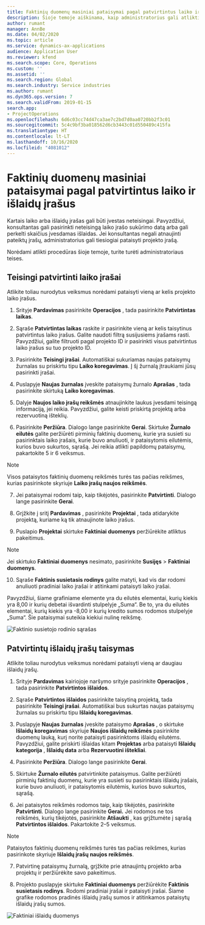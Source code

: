 ```yaml
---
title: Faktinių duomenų masiniai pataisymai pagal patvirtintus laiko ir išlaidų įrašus
description: Šioje temoje aiškinama, kaip administratorius gali atlikti vieną pataisymą arba masinius anksčiau patvirtintų laiko ar išlaidų įrašu pataisymus, jei apmokėjimas dar nebaigtas.
author: rumant
manager: AnnBe
ms.date: 04/02/2020
ms.topic: article
ms.service: dynamics-ax-applications
audience: Application User
ms.reviewer: kfend
ms.search.scope: Core, Operations
ms.custom: ''
ms.assetid: ''
ms.search.region: Global
ms.search.industry: Service industries
ms.author: rumant
ms.dyn365.ops.version: 7
ms.search.validFrom: 2019-01-15
search.app:
- ProjectOperations
ms.openlocfilehash: 6d6c03cc74d47ca3ae7c2bd7d0aa0720bb2f3c01
ms.sourcegitcommit: 5c4c9bf3ba018562d6cb3443c01d550489c415fa
ms.translationtype: HT
ms.contentlocale: lt-LT
ms.lasthandoff: 10/16/2020
ms.locfileid: "4081012"
---
```

# <a name="bulk-corrections-of-actuals-created-by-approved-time-and-expense-entries"></a>Faktinių duomenų masiniai pataisymai pagal patvirtintus laiko ir išlaidų įrašus

Kartais laiko arba išlaidų įrašas gali būti įvestas neteisingai. Pavyzdžiui, konsultantas gali pasirinkti neteisingą laiko įrašo sukūrimo datą arba gali perkelti skaičius įvesdamas išlaidas. Jei konsultantas negali atnaujinti pateiktų įrašų, administratorius gali tiesiogiai pataisyti projekto įrašą.

Norėdami atlikti procedūras šioje temoje, turite turėti administratoriaus teises.

## <a name="correct-approved-time-entries"></a>Teisingi patvirtinti laiko įrašai     

Atlikite toliau nurodytus veiksmus norėdami pataisyti vieną ar kelis projekto laiko įrašus.

1. Srityje **Pardavimas** pasirinkite **Operacijos** , tada pasirinkite **Patvirtintas laikas**. 

2. Sąraše **Patvirtintas laikas** raskite ir pasirinkite vieną ar kelis taisytinus patvirtintus laiko įrašus. Galite naudoti filtrą susijusiems įrašams rasti. Pavyzdžiui, galite filtruoti pagal projekto ID ir pasirinkti visus patvirtintus laiko įrašus su tuo projekto ID.

3. Pasirinkite **Teisingi įrašai**. Automatiškai sukuriamas naujas pataisymų žurnalas su priskirtu tipu **Laiko koregavimas**. Į šį žurnalą įtraukiami jūsų pasirinkti įrašai. 

4. Puslapyje **Naujas žurnalas** įveskite pataisymų žurnalo **Aprašas** , tada pasirinkite skirtuką **Laiko koregavimas**.  
5. Dalyje **Naujos laiko įrašų reikšmės** atnaujinkite laukus įvesdami teisingą informaciją, jei reikia. Pavyzdžiui, galite keisti priskirtą projektą arba rezervuotiną išteklių.

6. Pasirinkite **Peržiūra**. Dialogo lange pasirinkite **Gerai**. Skirtuke **Žurnalo eilutės** galite peržiūrėti pirminių faktinių duomenų, kurie yra susieti su pasirinktais laiko įrašais, kurie buvo anuliuoti, ir pataisytomis eilutėmis, kurios buvo sukurtos, sąrašą. Jei reikia atlikti papildomų pataisymų, pakartokite 5 ir 6 veiksmus. 

> [!NOTE]
> Visos pataisytos faktinių duomenų reikšmės turės tas pačias reikšmes, kurias pasirinkote skyriuje **Laiko įrašų naujos reikšmės**.

7. Jei pataisymai rodomi taip, kaip tikėjotės, pasirinkite **Patvirtinti**. Dialogo lange pasirinkite **Gerai**.

8. Grįžkite į sritį **Pardavimas** , pasirinkite **Projektai** , tada atidarykite projektą, kuriame ką tik atnaujinote laiko įrašus. 

9. Puslapio **Projektai** skirtuke **Faktiniai duomenys** peržiūrėkite atliktus pakeitimus. 

> [!NOTE]
> Jei skirtuko **Faktiniai duomenys** nesimato, pasirinkite **Susijęs** > **Faktiniai duomenys**.  

10. Sąraše **Faktinis susietasis rodinys** galite matyti, kad vis dar rodomi anuliuoti pradiniai laiko įrašai ir atitinkami pataisyti laiko įrašai. 

Pavyzdžiui, šiame grafiniame elemente yra du eilutės elementai, kurių kiekis yra 8,00 ir kurių debetai išvardinti stulpelyje „Suma“. Be to, yra du eilutės elementai, kurių kiekis yra -8,00 ir kurių kredito sumos rodomos stulpelyje „Suma“. Šie pataisymai suteikia kiekiui nulinę reikšmę.

![Faktinio susietojo rodinio sąrašas](https://github.com/MicrosoftDocs/dynamics-365-customer-engagement-pr/blob/bulk-corrections-actuals-created-by-approved-time-expense-entries.md/time-actuals.png)
 
## <a name="correct-approved-expense-entries"></a>Patvirtintų išlaidų įrašų taisymas

Atlikite toliau nurodytus veiksmus norėdami pataisyti vieną ar daugiau išlaidų įrašų. 

1. Srityje **Pardavimas** kairiojoje naršymo srityje pasirinkite **Operacijos** , tada pasirinkite **Patvirtintos išlaidos**.

2. Sąraše **Patvirtintos išlaidos** pasirinkite taisytiną projektą, tada pasirinkite **Teisingi įrašai**. Automatiškai bus sukurtas naujas pataisymų žurnalas su priskirtu tipu **Išlaidų koregavimas**. 

3. Puslapyje **Naujas žurnalas** įveskite pataisymo **Aprašas** , o skirtuke **Išlaidų koregavimas** skyriuje **Naujos išlaidų reikšmės** pasirinkite duomenų lauką, kurį norite pataisyti pasirinktoms išlaidų eilutėms. Pavyzdžiui, galite priskirti išlaidas kitam **Projektas** arba pataisyti **Išlaidų kategorija** , **Išlaidų data** arba **Rezervuotini ištekliai**.

4. Pasirinkite **Peržiūra**. Dialogo lange pasirinkite **Gerai**. 

5. Skirtuke **Žurnalo eilutės** patvirtinkite pataisymus. Galite peržiūrėti pirminių faktinių duomenų, kurie yra susieti su pasirinktais išlaidų įrašais, kurie buvo anuliuoti, ir pataisytomis eilutėmis, kurios buvo sukurtos, sąrašą.

6. Jei pataisytos reikšmės rodomos taip, kaip tikėjotės, pasirinkite **Patvirtinti**. Dialogo lange pasirinkite **Gerai.** Jei rodomos ne tos reikšmės, kurių tikėjotės, pasirinkite **Atšaukti** , kas grįžtumėte į sąrašą **Patvirtintos išlaidos**. Pakartokite 2–5 veiksmus. 

> [!NOTE]
> Pataisytos faktinių duomenų reikšmės turės tas pačias reikšmes, kurias pasirinkote skyriuje **Išlaidų įrašų naujos reikšmės**.

7. Patvirtinę pataisymų žurnalą, grįžkite prie atnaujintų projekto arba projektų ir peržiūrėkite savo pakeitimus.  

8. Projekto puslapyje skirtuke **Faktiniai duomenys** peržiūrėkite **Faktinis susietasis rodinys**. Rodomi pradiniai įrašai ir pataisyti įrašai. Šiame grafike rodomos pradinės išlaidų įrašų sumos ir atitinkamos pataisytų išlaidų įrašų sumos. 

![Faktiniai išlaidų duomenys](https://user-images.githubusercontent.com/60806505/77122219-4cd52900-69fa-11ea-8349-ccd2ffebf640.png)
